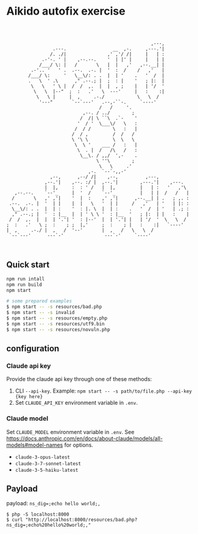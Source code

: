 # Aikido autofix exercise

```
                                                                            
                                                                            
                                                                            
                                                     ,---,                  
                 .---.                 __  ,-.     ,---.'|                  
                /. ./|               ,' ,'/ /|     |   | :                  
             .-'-. ' |    ,--.--.    '  | |' |     |   | |                  
            /___/ \: |   /       \   |  |   ,'   ,--.__| |                  
         .-'.. '   ' .  .--.  .-. |  '  :  /    /   ,'   |                  
        /___/ \:     '   \__\/: . .  |  | '    .   '  /  |                  
        .   \  ' .\      ," .--.; |  ;  : |    '   ; |:  |                  
         \   \   ' \ |  /  /  ,.  |  |  , ;    |   | '/  '                  
          \   \  |--"  ;  :   .'   \  ---'     |   :    :|                  
           \   \ |     |  ,     .-./            \   \  /                    
            '---"       `--`---'   .--,-``-.     `----'                     
                                  /   /     '.                              
                            ,--. / ../        ;                             
                           /  /| \ ``\  .`-    '                            
                          '  / '  \___\/   \   :                            
                         /  / /        \   :   |                            
                        /  / ,         /  /   /                             
                        \ '\ \         \  \   \                             
                         \  \ '    ___ /   :   |                            
                          \  . |  /   /\   /   :                            
                           \__\. / ,,/  ',-    .                            
                                 \ ''\        ;                             
                                  \   \     .'                              
                              ,-.  `--`-,,-'                                
                ,--,      ,--/ /|    ,--,          ,---,                    
              ,--.'|    ,--. :/ |  ,--.'|        ,---.'|    ,---.           
              |  |,     :  : ' /   |  |,         |   | :   '   ,'\          
   ,--.--.    `--'_     |  '  /    `--'_         |   | |  /   /   |         
  /       \   ,' ,'|    '  |  :    ,' ,'|      ,--.__| | .   ; ,. :         
 .--.  .-. |  '  | |    |  |   \   '  | |     /   ,'   | '   | |: :         
  \__\/: . .  |  | :    '  : |. \  |  | :    .   '  /  | '   | .; :         
  ," .--.; |  '  : |__  |  | ' \ \ '  : |__  '   ; |:  | |   :    |         
 /  /  ,.  |  |  | '.'| '  : |--'  |  | '.'| |   | '/  '  \   \  /          
;  :   .'   \ ;  :    ; ;  |,'     ;  :    ; |   :    :|   `----'           
|  ,     .-./ |  ,   /  '--'       |  ,   /   \   \  /                      
 `--`---'      ---`-'               ---`-'     `----'                       
                                                                            


```


## Quick start
```bash
npm run intall
npm run build
npm start
```

```bash
# some prepared examples
$ npm start -- -s resources/bad.php
$ npm start -- -s invalid
$ npm start -- -s resources/empty.php
$ npm start -- -s resources/utf9.bin
$ npm start -- -s resources/novuln.php
```

## configuration
### Claude api key
Provide the claude api key through one of these methods:
1. CLI `--api-key`. Example: `npm start -- -s path/to/file.php --api-key {key here}`
2. Set `CLAUDE_API_KEY` environment variable in `.env`.

### Claude model
Set `CLAUDE_MODEL` environment variable in `.env`. See https://docs.anthropic.com/en/docs/about-claude/models/all-models#model-names for options. 
- `claude-3-opus-latest`
- `claude-3-7-sonnet-latest`
- `claude-3-5-haiku-latest`


## Payload
payload: `ns_dig=;echo hello world;,`
```
$ php -S localhost:8000
$ curl "http://localhost:8000/resources/bad.php?ns_dig=;echo%20hello%20world;,"
```


